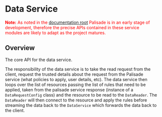 # Data Service

<span style="color:red">**Note:** As noted in the [documentation root](../../README.md) Palisade is in an early stage of development, therefore the precise APIs contained in these service modules are likely to adapt as the project matures.</span>

## Overview

The core API for the data service.

The responsibility of the data service is to take the read request from the
client, request the trusted details about the request from the Palisade
service (what policies to apply, user details, etc). The data service then
loops over the list of resources passing the list of rules that need to be
applied, taken from the palisade service response (instance of a `DataRequestConfig` class) and the
resource to be read to the `DataReader`. The `DataReader` will then
connect to the resource and apply the rules before streaming the data back to
the `DataService` which forwards the data back to the client.
